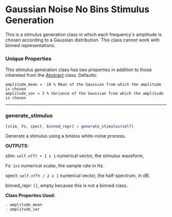 # Gaussian Noise No Bins Stimulus Generation

This is a stimulus generation class in which each frequency's amplitude is chosen according to a Gaussian distribution. This class cannot work with binned representations.

### Unique Properties

This stimulus generation class has two properties in addition to those inhereted from the [Abstract](../AbstractStimulusGenerationMethod) class. Defaults:

```
amplitude_mean = -10 % Mean of the Gaussian from which the amplitude is chosen
amplitude_var = 3 % Variance of the Gaussian from which the amplitude is chosen
```

-------

### generate_stimulus

```matlab
[stim, Fs, spect, binned_repr] = generate_stimulus(self)
```

Generate a stimulus using a binless white-noise process.

**OUTPUTS:**

stim: `self.nfft + 1 x 1` numerical vector,
the stimulus waveform,

Fs: `1x1` numerical scalar,
the sample rate in Hz.

spect: `self.nfft / 2 x 1` numerical vector,
the half-spectrum, in dB.

binned_repr: `[]`, empty because this is not a binned class.

**Class Properties Used:**

```
- amplitude_mean
- amplitude_var
```



